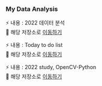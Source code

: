### My Data Analysis
⚡ 내용 : 2022 데이터 분석 <br>
🌱 해당 저장소로 [이동하기](https://github.com/pinkocto/MyDataAnalysis_2022)

⚡ 내용 : Today to do list <br>
🌱 해당 저장소로 [이동하기](https://github.com/pinkocto/Today_TodoList)

⚡ 내용 : 2022 study, OpenCV-Python <br>
🌱 해당 저장소로 [이동하기](https://pinkocto.github.io/BP2022/)
